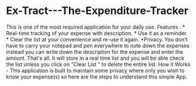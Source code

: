 # Ex-Tract---The-Expenditure-Tracker
This is one of the most required application for your daily use. Features :  * Real-time tracking of your expense with description. * Use it as a reminder. * Clear the list at your convenience and re-use it again. *Privacy.  You don't have to carry your notepad and pen everywhere to note down the expenses instead you can write down the description for the expense and enter the amount. That's all. It will store in a real time list and you will be able check the list unless you click on "Clear List " to delete the entire list.  How it Works - This application is built to maintain some privacy where only you wish to know your expense(s) so here are the steps to understand this simple App. 
